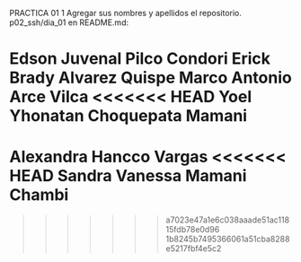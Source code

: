 
PRACTICA 01
1 Agregar sus nombres y apellidos el repositorio. 
	p02_ssh/dia_01
en README.md:

Edson Juvenal Pilco Condori
Erick Brady Alvarez Quispe
Marco Antonio Arce Vilca
<<<<<<< HEAD
Yoel Yhonatan Choquepata Mamani
=======
Alexandra Hancco Vargas
<<<<<<< HEAD
Sandra Vanessa Mamani Chambi
=======
>>>>>>> a7023e47a1e6c038aaade51ac11815fdb78e0d96
>>>>>>> 1b8245b7495366061a51cba8288e5217fbf4e5c2
